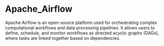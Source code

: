 # Apache_Airflow
Apache Airflow is an open-source platform used for orchestrating complex computational workflows and data processing pipelines. It allows users to define, schedule, and monitor workflows as directed acyclic graphs (DAGs), where tasks are linked together based on dependencies.
